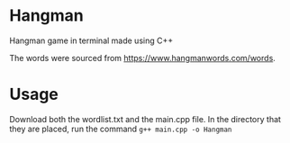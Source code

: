 # Hangman
Hangman game in terminal made using C++

The words were sourced from https://www.hangmanwords.com/words.

# Usage
Download both the wordlist.txt and the main.cpp file. In the directory that they are placed, run the command
```g++ main.cpp -o Hangman```
